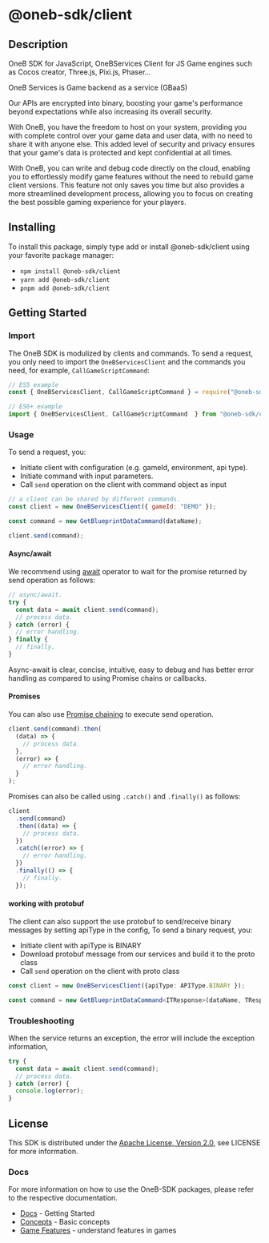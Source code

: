 # @oneb-sdk/client

## Description

OneB SDK for JavaScript, OneBServices Client for JS Game engines such as Cocos creator, Three.js, Pixi.js, Phaser...
<p>OneB Services is Game backend as a service (GBaaS)</p>
<p>Our APIs are encrypted into binary, boosting your game's performance beyond expectations while also increasing its overall security.
</p>
<p>With OneB, you have the freedom to host on your system, providing you with complete control over your game data and user data, with no need to share it with anyone else. This added level of security and privacy ensures that your game's data is protected and kept confidential at all times.</p>
<p>With OneB, you can write and debug code directly on the cloud, enabling you to effortlessly modify game features without the need to rebuild game client versions. This feature not only saves you time but also provides a more streamlined development process, allowing you to focus on creating the best possible gaming experience for your players.</p>

## Installing

To install this package, simply type add or install @oneb-sdk/client
using your favorite package manager:

- `npm install @oneb-sdk/client`
- `yarn add @oneb-sdk/client`
- `pnpm add @oneb-sdk/client`

## Getting Started

### Import

The OneB SDK is modulized by clients and commands.
To send a request, you only need to import the `OneBServicesClient` and
the commands you need, for example, `CallGameScriptCommand`:

```js
// ES5 example
const { OneBServicesClient, CallGameScriptCommand } = require("@oneb-sdk/client");
```

```ts
// ES6+ example
import { OneBServicesClient, CallGameScriptCommand  } from "@oneb-sdk/client";
```

### Usage

To send a request, you:

- Initiate client with configuration (e.g. gameId, environment, api type).
- Initiate command with input parameters.
- Call `send` operation on the client with command object as input

```js
// a client can be shared by different commands.
const client = new OneBServicesClient({ gameId: "DEMO" });

const command = new GetBlueprintDataCommand(dataName);

client.send(command);
```

#### Async/await

We recommend using [await](https://developer.mozilla.org/en-US/docs/Web/JavaScript/Reference/Operators/await)
operator to wait for the promise returned by send operation as follows:

```js
// async/await.
try {
  const data = await client.send(command);
  // process data.
} catch (error) {
  // error handling.
} finally {
  // finally.
}
```

Async-await is clear, concise, intuitive, easy to debug and has better error handling
as compared to using Promise chains or callbacks.

#### Promises

You can also use [Promise chaining](https://developer.mozilla.org/en-US/docs/Web/JavaScript/Guide/Using_promises#chaining)
to execute send operation.

```js
client.send(command).then(
  (data) => {
    // process data.
  },
  (error) => {
    // error handling.
  }
);
```

Promises can also be called using `.catch()` and `.finally()` as follows:

```js
client
  .send(command)
  .then((data) => {
    // process data.
  })
  .catch((error) => {
    // error handling.
  })
  .finally(() => {
    // finally.
  });
```

#### working with protobuf

The client can also support the use protobuf to send/receive binary messages by setting apiType in the config,
To send a binary request, you:

- Initiate client with apiType is BINARY
- Download protobuf message from our services and build it to the proto class
- Call `send` operation on the client with proto class

```ts
const client = new OneBServicesClient({apiType: APIType.BINARY });

const command = new GetBlueprintDataCommand<ITResponse>(dataName, TResponse);

```

### Troubleshooting

When the service returns an exception, the error will include the exception information,

```js
try {
  const data = await client.send(command);
  // process data.
} catch (error) {
  console.log(error);
}
```

## License

This SDK is distributed under the
[Apache License, Version 2.0](http://www.apache.org/licenses/LICENSE-2.0),
see LICENSE for more information.

### Docs

For more information on how to use the OneB-SDK packages, please refer to the respective documentation.

* [Docs](https://oneb.tech/docs/) - Getting Started
* [Concepts](https://oneb.tech/docs/category/basic-concepts) - Basic concepts
* [Game Features](https://oneb.tech/docs/category/game-features) - understand features in games
